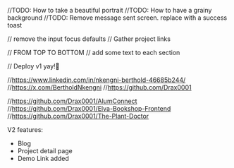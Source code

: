 //TODO: How to take a beautiful portrait
//TODO: How to have a grainy background
//TODO: Remove message sent screen. replace with a success toast

// remove the input focus defaults
// Gather project links

// FROM TOP TO BOTTOM
// add some text to each section

// Deploy v1 yay!🎊

//https://www.linkedin.com/in/nkengni-berthold-46685b244/
//https://x.com/BertholdNkengni
//https://github.com/Drax0001

//https://github.com/Drax0001/AlumConnect
//https://github.com/Drax0001/Elva-Bookshop-Frontend
//https://github.com/Drax0001/The-Plant-Doctor

V2 features:

- Blog
- Project detail page
- Demo Link added
